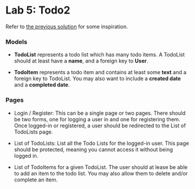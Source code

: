 

# Lab 5: Todo2

Refer to [the previous solution](../solutions/todoproj) for some inspiration.

### Models


- **TodoList** represents a todo list which has many todo items. A TodoList should at least have a **name**, and a foreign key to **User**.

- **TodoItem** represents a todo item and contains at least some **text** and a foreign key to TodoList. You may also want to include a **created date** and a **completed date**.


### Pages

- Login / Register: This can be a single page or two pages. There should be two forms, one for logging a user in and one for registering them. Once logged-in or registered, a user should be redirected to the List of TodoLists page.

- List of TodoLists: List all the Todo Lists for the logged-in user. This page should be protected, meaning you cannot access it without being logged in.

- List of TodoItems for a given TodoList. The user should at lease be able to add an item to the todo list. You may also allow them to delete and/or complete an item.


